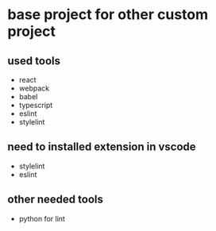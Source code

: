 # base project for other custom project

## used tools
- react
- webpack
- babel
- typescript
- eslint
- stylelint

## need to installed extension in vscode
- stylelint
- eslint

## other needed tools
- python for lint